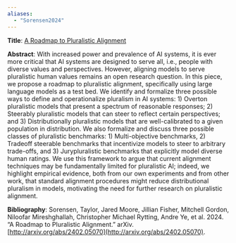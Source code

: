 ```yaml
---
aliases:
  - "Sorensen2024"
---
```

**Title**: [A Roadmap to Pluralistic Alignment](http://arxiv.org/abs/2402.05070)

**Abstract**: With increased power and prevalence of AI systems, it is ever more critical that AI systems are designed to serve all, i.e., people with diverse values and perspectives. However, aligning models to serve pluralistic human values remains an open research question. In this piece, we propose a roadmap to pluralistic alignment, specifically using large language models as a test bed. We identify and formalize three possible ways to define and operationalize pluralism in AI systems: 1) Overton pluralistic models that present a spectrum of reasonable responses; 2) Steerably pluralistic models that can steer to reflect certain perspectives; and 3) Distributionally pluralistic models that are well-calibrated to a given population in distribution. We also formalize and discuss three possible classes of pluralistic benchmarks: 1) Multi-objective benchmarks, 2) Tradeoff steerable benchmarks that incentivize models to steer to arbitrary trade-offs, and 3) Jurypluralistic benchmarks that explicitly model diverse human ratings. We use this framework to argue that current alignment techniques may be fundamentally limited for pluralistic AI; indeed, we highlight empirical evidence, both from our own experiments and from other work, that standard alignment procedures might reduce distributional pluralism in models, motivating the need for further research on pluralistic alignment.

**Bibliography**: Sorensen, Taylor, Jared Moore, Jillian Fisher, Mitchell Gordon, Niloofar Mireshghallah, Christopher Michael Rytting, Andre Ye, et al. 2024. “A Roadmap to Pluralistic Alignment.” arXiv. [http://arxiv.org/abs/2402.05070](http://arxiv.org/abs/2402.05070).